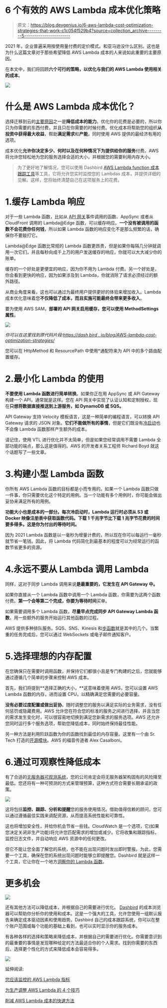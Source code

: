 # 6 个有效的 AWS Lambda 成本优化策略

> 原文：<https://blog.devgenius.io/6-aws-lambda-cost-optimization-strategies-that-work-c1c054f529b4?source=collection_archive---------5----------------------->

2021 年，企业普遍采用按使用量付费的定价模式。和亚马逊没什么区别。这也是为什么这篇文章对于那些希望降低 AWS Lambda 成本的人来说如此重要的主要原因。

在本文中，我们将回顾**六个可行的策略，以优化与我们的 AWS Lambda 使用相关的成本**。

![](img/a80a067cf1106f9ecb83ffba01965039.png)

# 什么是 AWS Lambda 成本优化？

选择迁移到云的[主要原因](https://dashbird.io/blog/business-benefits-of-serverless/)之一是**降低成本的能力**。优化你的花费是必要的，所以你只为你需要的东西付费，并且只在你需要的时候付费。优化成本将帮助您的组织**从投资中获得最大收益**，帮助**满足需求**和**产能**，同时使用 AWS 提供的最经济有用的选项。

成本优化**允许你决定多少、何时以及在何种情况下为提供给你的服务**付费。AWS 将允许您轻松地为您的服务选择合适的大小，并根据您的需要利用内存大小。

> 为了更好地了解情况，您可以使用 Dashbird [AWS Lambda function 成本跟踪工具](https://dashbird.io/aws-lambda-monitoring/)等工具，它将允许您实时监控您的 Lambdas 成本，并提供详细的见解。这样，您将始终清楚自己在这项服务上的花费。

# 1.缓存 Lambda 响应

对于一些 Lambda 函数，比如从 [API 网关](https://dashbird.io/knowledge-base/api-gateway/what-is-aws-api-gateway/)事件调用的函数、AppSync 或者从 CloudFront 调用的 Lambda@Edge 函数，可以缓存响应。**一个没有被调用的函数不会花费你任何钱**，所以如果 Lambda 函数的响应变化不是那么频繁的话，确保你不要敲打它。

Lambda@Edge 函数比常规的 Lambda 函数更昂贵，但是如果你每隔几分钟就调用一次它们，并且每秒向成千上万的用户发送缓存的响应，你就可以大大减少你的账单。

缓存的一个好处是更便宜的响应，因为你不用为 Lambda 付费。另一个好处是，你会看到更快的响应，因为如果涉及到 Lambda，你就消除了请求必须经过的额外路径。

从商业角度来看，这也可以通过为最终用户提供更好的体验来增加收入。Lambda 成本优化意味着您**不仅降低了成本，而且实施可能最终会带来更多收入**。

要为使用 AWS SAM，**部署的 API 网关启用缓存，您可以使用 MethodSettings 属性**。

![](img/833d9e6f46c894fa2b95a5cec1f0f5d3.png)

*你可以在这里找到原代码片段:*[*https://dash bird . io/blog/AWS-lambda-cost-optimization-strategies/*](https://dashbird.io/blog/aws-lambda-cost-optimization-strategies/)

您可以在 HttpMethod 和 ResourcePath 中使用*通配符来为 API 中的多个路由配置缓存。

# 2.最小化 Lambda 的使用

**不要使用 Lambda 函数进行简单转换**。如果你正在用 AppSync 或 API Gateway 构建一个 API，通常就是这样。您在 API 网关中实现了认证认知和定制授权，现在**只想将数据直接推送到上游服务，如 DynamoDB 或 SQS。**

API Gateway 支持 Velocity 模板语言，这是一种简单的编程语言，可以转换 API Gateway 请求的 JSON 对象。**它们不能做所有的事情**，但是它们既没有[冷启动](https://dashbird.io/knowledge-base/aws-lambda/cold-starts/)也不会像 Lambda 函数那样产生额外的成本。

请记住，使用 VTL 进行优化并不太简单，但是如果您经常调用不需要 Lambda 全部功能的端点，那么这是值得的。AWS 的开发者关系工程师 Richard Boyd 就这个话题写了一些文章。

# 3.构建小型 Lambda 函数

你所有 AWS Lambda 函数的目标都是小而专用的。如果一个 Lambda 函数只做一件事，你只需要优化这个特定的用例。当一个功能有多个用例时，你可能会做出妥协来满足所有的用例。

**功能大小也是成本的一部分。每次冷启动时，Lambda 运行时必须从 S3 或 Docker 映像注册表中获取函数代码。下载 1 千兆字节比下载 1 兆字节花费的时间要多得多。**这是你为**付出的等待时间。**

因为 2021 Lambda 函数是以一毫秒为增量计费的，所以现在你可以每运行一毫秒就节省一笔钱。因此，将 Lambda 代码简化到最基本的程度可以为经常运行的函数节省更多的资源。

# 4.永远不要从 Lambda 调用 Lambda

同样，这对于同步 Lambda 调用来说**是最重要的，它发生在 API Gateway 中。**

如果你直接从一个 Lambda 函数中调用一个 Lambda 函数，你需要为这两个函数付费。**第一个会等第二个完成，你要为等待时间**买单。

如果需要调用多个 Lambda 函数，**尽量早点完成同步 API Gateway Lambda 函数**，用一些额外的服务开始运行其他函数的过程。

AWS 提供多种排队服务。SQS、SNS、Kinesis 和[步函数](https://dashbird.io/blog/ultimate-guide-aws-step-functions/)就是其中的几个。当繁重的任务完成后，您可以通过 WebSockets 或电子邮件通知客户。

# 5.选择理想的内存配置

在您确保只在需要时调用函数，并保持它们都很小且是专门构建的之后，您就能够通过遵循几个简单的步骤来控制 AWS 成本。

首先，我们将提到**选择正确的大小，**这意味着使用 AWS，您可以设置 AWS Lambda 函数的内存，进而设置 CPU，以精确满足您需要的必要容量。

**没有必要过度配置或做出妥协**。随时调整您的服务以满足实际的业务需求，没有任何惩罚或隐藏费用。AWS 允许您在符合您的标准的服务之间进行选择，并且当您的需求发生变化时，可以很容易地切换到满足您新需求的服务选项。AWS 还允许您同时运行多个服务选项，帮助您降低成本，同时始终保持最佳性能。

另一种方法是利用阶跃函数为你的函数找到最佳的内存容量。这里有一个由 Sr. Tech 打造的[开源模块](https://github.com/alexcasalboni/aws-lambda-power-tuning)。AWS 的福音传道者 Alex Casalboni。

# 6.通过可观察性降低成本

有了合适的[无服务器可观测系统](https://dashbird.io/serverless-observability/)，您的公司肯定会将无服务器架构固有的风险降至最低。您还将有一种可预测的方式来管理预算，这种方式符合需要长期承诺的政策。

![](img/4fc3693008f08d8036a336f8ee97f8d1.png)

这将包括**监控、跟踪、分析和提醒**您的服务使用情况。借助值得信赖的顾问，您可以通过遵循最佳实践来调配资源，从而提高系统性能和可靠性。

这也将增加安全性，并给你机会节省一些钱。CloudWatch 是一个选项，它(如果您决定关闭非生产功能)将允许您匹配需求的增加或减少。它将收集和跟踪指标，监控日志文件，并自动响应 AWS 资源中的任何更改。

但它不能让您全面了解您的系统，也不能在出现问题时发出即时警报。为此，您需要一个工具，确保在您的系统出现问题时能够立即提醒您。Dashbird 就是这样一个工具，它让你在一个地方[洞察你的 Lambda 函数](https://dashbird.io/aws-lambda-monitoring/)。

# 更多机会

![](img/8ae792a30f81ce89f27b8d3a5bc4a38a.png)

还有其他方法可以降低成本，并根据自己的需要进行优化。 [Dashbird](https://dashbird.io/) 的成本浏览器可以帮助你分析你的使用和成本。这是一个强大的工具，允许您使用一组默认报告来确定成本驱动因素和使用趋势。Dashbird 自己的成本跟踪系统，你可以在整个账户范围或每个功能的基础上看到，也可以实时显示你的服务成本。

有各种各样的选择和策略来降低成本，并根据自己的需要进行优化。你需要意识到的最重要的事情是发现哪种给定的方法最适合你的个人需求。找到你需要的东西后，选择更个性化的方式来降低成本会容易得多。

![](img/6f560dccef324d07d152ff2811f0887e.png)

延伸阅读:

[您应该监控的 AWS Lambda 指标](https://dashbird.io/blog/lambda-metrics-monitoring-what-matters/)

[为生产调整 AWS Lambda 的 4 个技巧](https://dashbird.io/blog/optimizing-aws-lambda-for-production/)

[削减 AWS Lambda 成本的快速方法](https://dashbird.io/blog/saving-money-aws-lambda/)